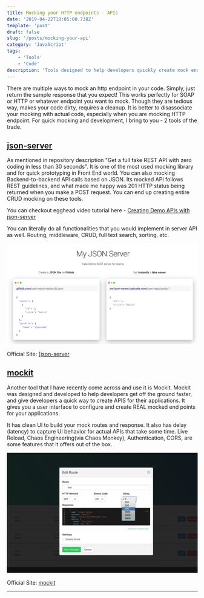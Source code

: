 ```yaml
---
title: Mocking your HTTP endpoints - APIs
date: '2019-04-22T18:05:00.738Z'
template: 'post'
draft: false
slug: '/posts/mocking-your-api'
category: 'JavaScript'
tags:
    - 'Tools'
    - 'Code'
description: 'Tools designed to help developers quickly create mock end points for their applications for faster development.'
---
```


There are multiple ways to mock an http endpoint in your code. Simply, just return the sample response that you expect! This works perfectly for SOAP or HTTP or whatever endpoint you want to mock. Though they are tedious way, makes your code dirty, requires a cleanup. It is better to disassociate your mocking with actual code, especially when you are mocking HTTP endpoint. For quick mocking and development, I bring to you - 2 tools of the trade.

## [json-server](https://github.com/typicode/json-server)

As mentioned in repository description "Get a full fake REST API with zero coding in less than 30 seconds". It is one of the most used mocking library and for quick prototyping in Front End world. You can also mocking Backend-to-backend API calls based on JSON. Its mocked API follows REST guidelines, and what made me happy was 201 HTTP status being returned when you make a POST request. You can end up creating entire CRUD mocking on these tools.

You can checkout egghead video tutorial here - [Creating Demo APIs with json-server](https://egghead.io/lessons/nodejs-creating-demo-apis-with-json-server)

You can literally do all functionalities that you would implement in server API as well. Routing, middleware, CRUD, full text search, sorting, etc.

![Screenshot](/media/json-server.png)

Official Site: [[json-server](https://github.com/typicode/json-server)

## [mockit](https://mockit.netlify.com/)

Another tool that I have recently come across and use it is MockIt. MockIt was designed and developed to help developers get off the ground faster, and give developers a quick way to create APIS for their applications. It gives you a user interface to configure and create REAL mocked end points for your applications.

It has clean UI to build your mock routes and response. It also has delay (latency) to capture UI behavior for actual APIs that take some time. Live Reload, Chaos Engineering(via Chaos Monkey), Authentication, CORS, are some features that it offers out of the box.

![Screenshot](/media/mockit.png)

Official Site: [mockit](https://mockit.netlify.com/)

---
